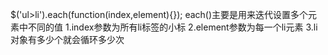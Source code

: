 $('ul>li').each(function(index,element){});     each()主要是用来迭代设置多个元素中不同的值
        1.index参数为所有li标签的小标
        2.element参数为每一个li元素
        3.li对象有多少个就会循环多少次


